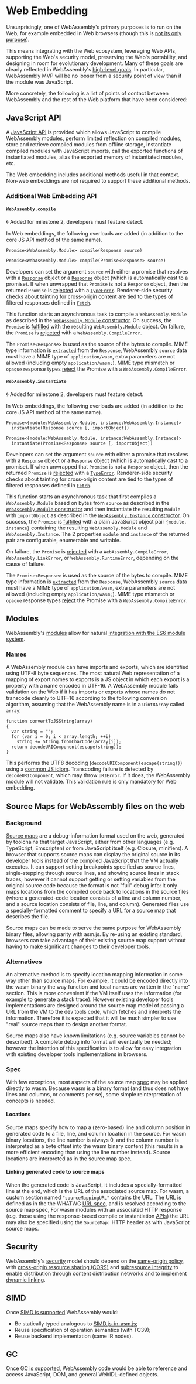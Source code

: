 # Web Embedding

Unsurprisingly, one of WebAssembly's primary purposes is to run on the Web,
for example embedded in Web browsers (though this is
[not its only purpose](NonWeb.md)).

This means integrating with the Web ecosystem, leveraging Web APIs, supporting
the Web's security model, preserving the Web's portability, and designing in
room for evolutionary development. Many of these goals are clearly
reflected in WebAssembly's [high-level goals](HighLevelGoals.md). In
particular, WebAssembly MVP will be no looser from a security point of view
than if the module was JavaScript.

More concretely, the following is a list of points of contact between WebAssembly
and the rest of the Web platform that have been considered:

## JavaScript API

A [JavaScript API](JS.md) is provided which allows JavaScript to compile
WebAssembly modules, perform limited reflection on compiled modules, store
and retrieve compiled modules from offline storage, instantiate compiled modules
with JavaScript imports, call the exported functions of instantiated modules,
alias the exported memory of instantiated modules, etc.

The Web embedding includes additional methods useful in that context.
Non-web embeddings are not required to support these additional methods.

### Additional Web Embedding API

#### `WebAssembly.compile`

:cyclone: Added for milestone 2, developers must feature detect.

In Web embeddings, the following overloads are added (in addition to the core
JS API method of the same name).

```
Promise<WebAssembly.Module> compile(Response source)

Promise<WebAssembly.Module> compile(Promise<Response> source)
```

Developers can set the argument `source` with either a promise that resolves
with a
[`Response`](https://fetch.spec.whatwg.org/#response-class)
object or a
[`Response`](https://fetch.spec.whatwg.org/#response-class)
object (which is automatically cast to a
promise).
If when unwrapped that `Promise` is not a `Response` object, then the returned `Promise` is
[rejected](http://tc39.github.io/ecma262/#sec-rejectpromise)
with a [`TypeError`](https://tc39.github.io/ecma262/#sec-native-error-types-used-in-this-standard-typeerror).
Renderer-side
security checks about tainting for cross-origin content are tied to the types
of filtered responses defined in
[`Fetch`](https://fetch.spec.whatwg.org/#concept-fetch).

This function starts an asynchronous task to compile a `WebAssembly.Module`
as described in the [`WebAssembly.Module` constructor](#webassemblymodule-constructor).
On success, the `Promise` is [fulfilled](http://tc39.github.io/ecma262/#sec-fulfillpromise)
with the resulting `WebAssembly.Module` object. On failure, the `Promise` is
[rejected](http://tc39.github.io/ecma262/#sec-rejectpromise) with a
`WebAssembly.CompileError`.

The `Promise<Response>` is used as the source of the bytes to compile.
MIME type information is
[`extracted`](https://fetch.spec.whatwg.org/#concept-header-extract-mime-type)
from the `Response`, WebAssembly `source` data must have a MIME type of `application/wasm`,
extra parameters are not allowed (including empty `application/wasm;`).
MIME type mismatch or `opaque` response types
[reject](http://tc39.github.io/ecma262/#sec-rejectpromise) the Promise with a
`WebAssembly.CompileError`.

#### `WebAssembly.instantiate`

:cyclone: Added for milestone 2, developers must feature detect.

In Web embeddings, the following overloads are added (in addition to the core
JS API method of the same name).

```
Promise<{module:WebAssembly.Module, instance:WebAssembly.Instance}>
  instantiate(Response source [, importObject])

Promise<{module:WebAssembly.Module, instance:WebAssembly.Instance}>
  instantiate(Promise<Response> source [, importObject])
```

Developers can set the argument `source` with either a promise that resolves
with a
[`Response`](https://fetch.spec.whatwg.org/#response-class)
object or a
[`Response`](https://fetch.spec.whatwg.org/#response-class)
object (which is automatically cast to a
promise).
If when unwrapped that `Promise` is not a `Response` object, then the returned `Promise` is
[rejected](http://tc39.github.io/ecma262/#sec-rejectpromise)
with a [`TypeError`](https://tc39.github.io/ecma262/#sec-native-error-types-used-in-this-standard-typeerror).
Renderer-side
security checks about tainting for cross-origin content are tied to the types
of filtered responses defined in
[`Fetch`](https://fetch.spec.whatwg.org/#concept-fetch).

This function starts an asynchronous task that first compiles a `WebAssembly.Module`
based on bytes from `source` as described in
the [`WebAssembly.Module` constructor](#webassemblymodule-constructor)
and then instantiate the resulting `Module` with `importObject` as described in the
[`WebAssembly.Instance` constructor](#webassemblyinstance-constructor).
On success, the `Promise` is [fulfilled](http://tc39.github.io/ecma262/#sec-fulfillpromise)
with a plain JavaScript object pair `{module, instance}` containing the resulting
`WebAssembly.Module` and `WebAssembly.Instance`. The 2 properties `module` and `instance` of the returned pair are  configurable, enumerable and writable.

On failure, the `Promise` is
[rejected](http://tc39.github.io/ecma262/#sec-rejectpromise) with a
`WebAssembly.CompileError`, `WebAssembly.LinkError`, or `WebAssembly.RuntimeError`, depending on the cause of failure.

The `Promise<Response>` is used as the source of the bytes to compile.
MIME type information is
[`extracted`](https://fetch.spec.whatwg.org/#concept-header-extract-mime-type)
from the `Response`, WebAssembly `source` data must have a MIME type of `application/wasm`,
extra parameters are not allowed (including empty `application/wasm;`).
MIME type mismatch or `opaque` response types
[reject](http://tc39.github.io/ecma262/#sec-rejectpromise) the Promise with a
`WebAssembly.CompileError`.

## Modules

WebAssembly's [modules](Modules.md) allow for natural [integration with
the ES6 module system](Modules.md#integration-with-es6-modules).

### Names

A WebAssembly module can have imports and exports, which are identified using
UTF-8 byte sequences. The most natural Web representation of a mapping of export
names to exports is a JS object in which each export is a property with a name
encoded in UTF-16. A WebAssembly module fails validation on the Web if it has
imports or exports whose names do not transcode cleanly to UTF-16 according to
the following conversion algorithm, assuming that the WebAssembly name is in a
`Uint8Array` called `array`:

```
function convertToJSString(array)
{
  var string = "";
  for (var i = 0; i < array.length; ++i)
    string += String.fromCharCode(array[i]);
  return decodeURIComponent(escape(string));
}
```

This performs the UTF8 decoding (`decodeURIComponent(escape(string))`) using
a [common JS idiom](http://monsur.hossa.in/2012/07/20/utf-8-in-javascript.html).
Transcoding failure is detected by `decodeURIComponent`, which may throw
`URIError`. If it does, the WebAssembly module will not validate. This validation
rule is only mandatory for Web embedding.

## Source Maps for WebAssembly files on the web

### Background
[Source maps](https://docs.google.com/document/d/1U1RGAehQwRypUTovF1KRlpiOFze0b-_2gc6fAH0KY0k)
are a debug-information format used on the web, generated by toolchains that target
JavaScript, either from other languages (e.g. TypeScript, Emscripten) or from
JavaScript itself (e.g. Closure, minifiers). A browser that supports source maps
can display the original source in its developer tools instead of the compiled
JavaScript that the VM actually executes. It can support setting breakpoints
specified as source lines, single-stepping through source lines, and showing
source lines in stack traces; however it cannot support getting or setting
variables from the original source code because the format is not "full" debug
info: it only maps locations from the compiled code back to locations in the
source files (where a generated-code location consists of a line and column
number, and a source location consists of file, line, and column). Generated
files use a specially-formatted comment to specify a URL for a source map that
describes the file.

Source maps can be made to serve the same purpose for WebAssembly binary files,
allowing parity with asm.js. By re-using an existing standard, browsers can
take advantage of their existing source map support without having to make
significant changes to their developer tools.


### Alternatives

An alternative method is to specify location mapping information in some way
other than source maps. For example, it could be encoded directly into the wasm
binary the way function and local names are written in the "name" section. This
is more convenient if the VM itself uses the information (for example to
generate a stack trace). However existing developer tools implementations are
designed around the source map model of passing a URL from the VM to the dev
tools code, which fetches and interprets the information. Therefore it is
expected that it will be much simpler to use "real" source maps than to design
another format.

Source maps also have known limitations (e.g. source variables cannot be
described). A complete debug info format will eventually be needed; however the
intention of this specification is to allow for easy integration with existing
developer tools implementations in browsers.


### Spec

With few exceptions, most aspects of the source map
[spec](https://docs.google.com/document/d/1U1RGAehQwRypUTovF1KRlpiOFze0b-_2gc6fAH0KY0k/)
may be applied directly to wasm.
Because wasm is a binary format (and thus does not have lines and columns, or
comments per se), some simple reinterpretation of concepts is needed.

#### Locations

Source maps specify how to map a (zero-based) line and column position in
generated code to a file, line, and column location in the source. For
wasm binary locations, the line number is always 0, and the column number
is interpreted as a byte offset into the wasm binary content (this results
in a more efficient encoding than using the line number instead).
Source locations are interpreted as in the source map spec.

#### Linking generated code to source maps

When the generated code is JavaScript, it includes a specially-formatted line
at the end, which is the URL of the associated source map. For wasm, a custom
section named `"sourceMappingURL"` contains the URL.
The URL is defined as in the the WHATWG
[URL spec](http://url.spec.whatwg.org), and is
resolved according to the source map spec,
For wasm modules with an associated HTTP response (e.g. those using
the response-based compile or instantiation
[APIs](#additional-web-embedding-api)) the URL may also be specified
using the `SourceMap:` HTTP header as with JavaScript source maps.



## Security

WebAssembly's [security](Security.md) model should depend on the
[same-origin policy][], with [cross-origin resource sharing (CORS)][] and
[subresource integrity][] to enable distribution through content
distribution networks and to implement [dynamic linking](DynamicLinking.md).

## SIMD

Once [SIMD is supported](FutureFeatures.md#fixed-width-simd) WebAssembly would:

* Be statically typed analogous to [SIMD.js-in-asm.js][];
* Reuse specification of operation semantics (with TC39);
* Reuse backend implementation (same IR nodes).

## GC

Once [GC is supported](GC.md), WebAssembly code would be able to reference
and access JavaScript, DOM, and general WebIDL-defined objects.

  [same-origin policy]: https://www.w3.org/Security/wiki/Same_Origin_Policy
  [cross-origin resource sharing (CORS)]: https://www.w3.org/TR/cors/
  [subresource integrity]: https://www.w3.org/TR/SRI/
  [SIMD.js-in-asm.js]: http://discourse.specifiction.org/t/request-for-comments-simd-js-in-asm-js
